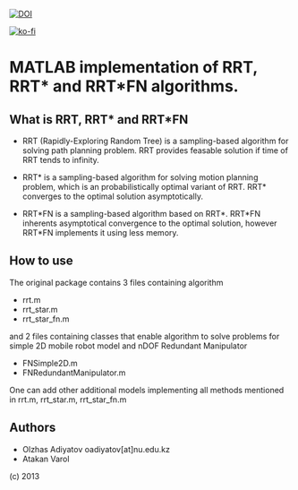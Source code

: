 [![DOI](https://zenodo.org/badge/doi/10.5281/zenodo.45633.svg)](http://dx.doi.org/10.5281/zenodo.45633)

[![ko-fi](https://www.ko-fi.com/img/githubbutton_sm.svg)](https://ko-fi.com/Q5Q71OPS8)

MATLAB implementation of RRT, RRT\* and RRT\*FN algorithms.
================================================================

## What is RRT, RRT\* and RRT\*FN

- RRT (Rapidly-Exploring Random Tree) is a sampling-based algorithm for
solving path planning problem. RRT provides feasable solution
if time of RRT tends to infinity.

- RRT\* is a sampling-based algorithm for solving motion planning problem,
which is an probabilistically optimal variant of RRT. RRT* converges to the optimal solution asymptotically.

- RRT\*FN is a sampling-based algorithm based on RRT\*.
RRT\*FN inherents asymptotical convergence to the optimal solution,
however RRT\*FN implements it using less memory.

## How to use
The original package contains 3 files containing algorithm

- rrt.m
- rrt\_star.m
- rrt\_star\_fn.m

and 2 files containing classes that enable algorithm to solve
problems for simple 2D mobile robot model and nDOF Redundant Manipulator
- FNSimple2D.m 
- FNRedundantManipulator.m

One can add other additional models implementing all methods mentioned in
rrt.m, rrt\_star.m, rrt\_star\_fn.m

## Authors
- Olzhas Adiyatov oadiyatov[at]nu.edu.kz
- Atakan Varol

(c) 2013


